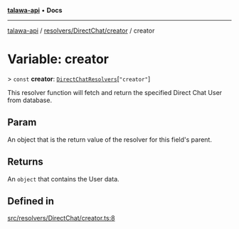 [**talawa-api**](../../../../README.md) • **Docs**

***

[talawa-api](../../../../modules.md) / [resolvers/DirectChat/creator](../README.md) / creator

# Variable: creator

\> `const` **creator**: [`DirectChatResolvers`](../../../../types/generatedGraphQLTypes/type-aliases/DirectChatResolvers.md)\[`"creator"`\]

This resolver function will fetch and return the specified Direct Chat User from database.

## Param

An object that is the return value of the resolver for this field's parent.

## Returns

An `object` that contains the User data.

## Defined in

[src/resolvers/DirectChat/creator.ts:8](https://github.com/PalisadoesFoundation/talawa-api/blob/5e38dbf44e47f2fc703410fad29ab5c8f7f26c77/src/resolvers/DirectChat/creator.ts#L8)
